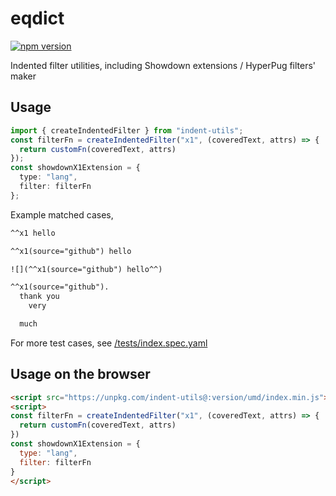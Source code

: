 # eqdict

[![npm version](https://badge.fury.io/js/indent-utils.svg)](https://badge.fury.io/js/indent-utils)

Indented filter utilities, including Showdown extensions / HyperPug filters' maker

## Usage

```typescript
import { createIndentedFilter } from "indent-utils";
const filterFn = createIndentedFilter("x1", (coveredText, attrs) => {
  return customFn(coveredText, attrs)
});
const showdownX1Extension = {
  type: "lang",
  filter: filterFn
};
```

Example matched cases,

```markdown
^^x1 hello
```

```markdown
^^x1(source="github") hello
```

```markdown
![](^^x1(source="github") hello^^)
```

```markdown
^^x1(source="github").
  thank you
    very

  much
```

For more test cases, see [/tests/index.spec.yaml](/tests/index.spec.yaml)

## Usage on the browser

```html
<script src="https://unpkg.com/indent-utils@:version/umd/index.min.js"></script>
<script>
const filterFn = createIndentedFilter("x1", (coveredText, attrs) => {
  return customFn(coveredText, attrs)
})
const showdownX1Extension = {
  type: "lang",
  filter: filterFn
}
</script>
```
